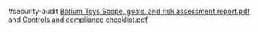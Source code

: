 #security-audit
[Botium Toys Scope, goals, and risk assessment report.pdf](https://github.com/KalaniIbarra/security-audit/files/13712492/Botium.Toys.Scope.goals.and.risk.assessment.report.pdf)
and 
[Controls and compliance checklist.pdf](https://github.com/KalaniIbarra/security-audit/files/13712494/Controls.and.compliance.checklist.pdf)
